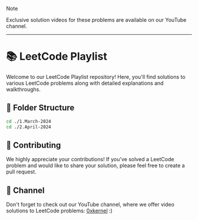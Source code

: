 > [!note]
> Exclusive solution videos for these problems are available on our YouTube channel.

---

# 📚 LeetCode Playlist

Welcome to our LeetCode Playlist repository! Here, you'll find solutions to various LeetCode problems along with detailed explanations and walkthroughs.

## 📂 Folder Structure

```bash
cd ./1.March-2024
cd ./2.April-2024
```

## 🤝 Contributing

We highly appreciate your contributions! If you've solved a LeetCode problem and would like to share your solution, please feel free to create a pull request.

## 🎥 Channel

Don't forget to check out our YouTube channel, where we offer video solutions to LeetCode problems: [0xkernel](www.youtube.com/@kernelrb) :)
